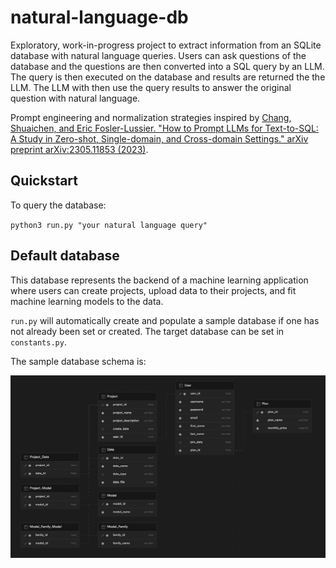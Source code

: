 # natural-language-db
Exploratory, work-in-progress project to extract information from an SQLite database with natural language queries. Users can ask questions of the database and the questions are then converted into a SQL query by an LLM. The query is then executed on the database and results are returned the the LLM. The LLM with then use the query results to answer the original question with natural language.

Prompt engineering and normalization strategies inspired by [Chang, Shuaichen, and Eric Fosler-Lussier. "How to Prompt LLMs for Text-to-SQL: A Study in Zero-shot, Single-domain, and Cross-domain Settings." arXiv preprint arXiv:2305.11853 (2023)](https://arxiv.org/abs/2305.11853).

## Quickstart

To query the database:

`python3 run.py "your natural language query"`

## Default database

This database represents the backend of a machine learning application where users can create projects, upload data to their projects, and fit machine learning models to the data.

`run.py` will automatically create and populate a sample database if one has not already been set or created. The target database can be set in `constants.py`.

The sample database schema is:

![alt text](resources/schema.png)

